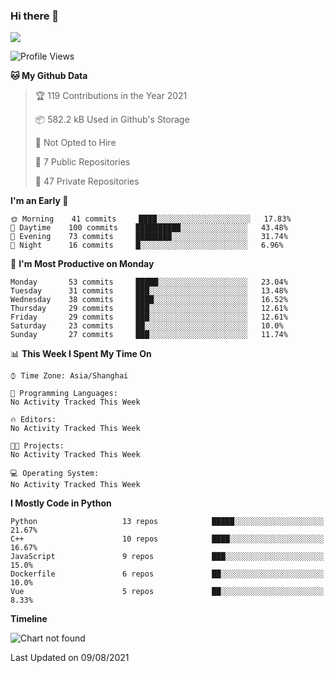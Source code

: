 ### Hi there 👋

<!--
**worsecoder/worsecoder** is a ✨ _special_ ✨ repository because its `README.md` (this file) appears on your GitHub profile.

Here are some ideas to get you started:

- 🔭 I’m currently working on ...
- 🌱 I’m currently learning ...
- 👯 I’m looking to collaborate on ...
- 🤔 I’m looking for help with ...
- 💬 Ask me about ...
- 📫 How to reach me: ...
- 😄 Pronouns: ...
- ⚡ Fun fact: ...
-->

![](https://github-readme-stats.vercel.app/api?username=worsecoder&theme=dark)

<!--START_SECTION:waka-->
![Profile Views](http://img.shields.io/badge/Profile%20Views-0-blue)

**🐱 My Github Data** 

> 🏆 119 Contributions in the Year 2021
 > 
> 📦 582.2 kB Used in Github's Storage 
 > 
> 🚫 Not Opted to Hire
 > 
> 📜 7 Public Repositories 
 > 
> 🔑 47 Private Repositories  
 > 
**I'm an Early 🐤** 

```text
🌞 Morning    41 commits     ████░░░░░░░░░░░░░░░░░░░░░   17.83% 
🌆 Daytime    100 commits    ██████████░░░░░░░░░░░░░░░   43.48% 
🌃 Evening    73 commits     ████████░░░░░░░░░░░░░░░░░   31.74% 
🌙 Night      16 commits     █░░░░░░░░░░░░░░░░░░░░░░░░   6.96%

```
📅 **I'm Most Productive on Monday** 

```text
Monday       53 commits     █████░░░░░░░░░░░░░░░░░░░░   23.04% 
Tuesday      31 commits     ███░░░░░░░░░░░░░░░░░░░░░░   13.48% 
Wednesday    38 commits     ████░░░░░░░░░░░░░░░░░░░░░   16.52% 
Thursday     29 commits     ███░░░░░░░░░░░░░░░░░░░░░░   12.61% 
Friday       29 commits     ███░░░░░░░░░░░░░░░░░░░░░░   12.61% 
Saturday     23 commits     ██░░░░░░░░░░░░░░░░░░░░░░░   10.0% 
Sunday       27 commits     ███░░░░░░░░░░░░░░░░░░░░░░   11.74%

```


📊 **This Week I Spent My Time On** 

```text
⌚︎ Time Zone: Asia/Shanghai

💬 Programming Languages: 
No Activity Tracked This Week

🔥 Editors: 
No Activity Tracked This Week

🐱‍💻 Projects: 
No Activity Tracked This Week

💻 Operating System: 
No Activity Tracked This Week

```

**I Mostly Code in Python** 

```text
Python                   13 repos            █████░░░░░░░░░░░░░░░░░░░░   21.67% 
C++                      10 repos            ████░░░░░░░░░░░░░░░░░░░░░   16.67% 
JavaScript               9 repos             ███░░░░░░░░░░░░░░░░░░░░░░   15.0% 
Dockerfile               6 repos             ██░░░░░░░░░░░░░░░░░░░░░░░   10.0% 
Vue                      5 repos             ██░░░░░░░░░░░░░░░░░░░░░░░   8.33%

```


**Timeline**

![Chart not found](https://raw.githubusercontent.com/worsecoder/worsecoder/main/charts/bar_graph.png) 


 Last Updated on 09/08/2021
<!--END_SECTION:waka-->
